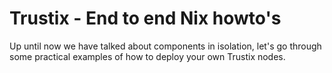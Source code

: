# Trustix - End to end Nix howto's

Up until now we have talked about components in isolation, let's go through some practical examples of how to deploy your own Trustix nodes.
